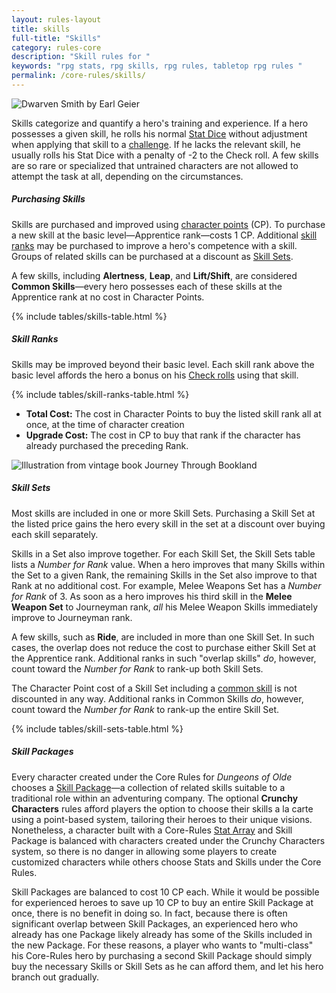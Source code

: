 ```yaml
---
layout: rules-layout
title: skills
full-title: "Skills"
category: rules-core
description: "Skill rules for "
keywords: "rpg stats, rpg skills, rpg rules, tabletop rpg rules "
permalink: /core-rules/skills/
---
```


<div class="ph-ins-50 tab-ins-50 cmp-ins-33 ftrm-mar first-img">
  <img src="{{site.baseurl}}/img/smith-EarlGeier-250x221.jpg" srcset="{{site.baseurl}}/img/smith-EarlGeier-400x353.jpg 400w, {{site.baseurl}}/img/smith-EarlGeier-700x617.jpg 700w, {{site.baseurl}}/img/smith-EarlGeier-1000x881.jpg 1000w" size="50vw" class="border-thin" alt="Dwarven Smith by Earl Geier" title="Dwarven Smith - Public domain image by Earl Geier">
</div>


<p>Skills categorize and quantify a hero's training and experience. If a hero possesses a given skill, he rolls his normal <a href="{{site.baseurl}}/core-rules/characters/#stats">Stat Dice</a> without adjustment when applying that skill to a <a href="{{site.baseurl}}/core-rules/challenges/#challenges">challenge</a>. If he lacks the relevant skill, he usually rolls his Stat Dice with a penalty of -2 to the Check roll. A few skills are so rare or specialized that untrained characters are not allowed to attempt the task at all, depending on the circumstances.</p>

<h5>Purchasing Skills</h5>
<p>Skills are purchased and improved using <a href="{{site.baseurl}}/core-rules/characters/#character-points">character points</a> (CP). To purchase a new skill at the basic level&mdash;Apprentice rank&mdash;costs 1 CP.  Additional <a href="#skill-ranks">skill ranks</a> may be purchased to improve a hero's competence with a skill. Groups of related skills can be purchased at a discount as <a href="skill-sets">Skill Sets</a>.</p>
<p>A few skills, including <strong>Alertness</strong>, <strong>Leap</strong>, and <strong>Lift/Shift</strong>, are considered <strong><span id="common-skills">Common Skills</span></strong>&mdash;every hero possesses each of these skills at the Apprentice rank at no cost in Character Points.</p>

{% include tables/skills-table.html %}

<h5 id="skill-ranks">Skill Ranks</h5>
<p>Skills may be improved beyond their basic level. Each skill rank above the basic level affords the hero a bonus on his <a href="{{site.baseurl}}/core-rules/challenges/#check-rolls">Check rolls</a> using that skill.</p>

{% include tables/skill-ranks-table.html %}

<ul>
  <li><strong>Total Cost:</strong> The cost in Character Points to buy the listed skill rank all at once, at the time of character creation</li>
  <li><strong>Upgrade Cost:</strong> The cost in CP to buy that rank if the character has already purchased the preceding Rank.</li>
</ul>

<div class="ph-ins-12 tab-ins-67 cmp-ins-50 ftrm-mar hdrm">
  <img src="{{site.baseurl}}/img/jack-rogue-250x148.jpg" srcset="{{site.baseurl}}/img/jack-rogue-400x237.jpg 400w, {{site.baseurl}}/img/jack-rogue-750x445.jpg 750w" size="50vw" class="border-thin flip" alt="Illustration from vintage book Journey Through Bookland" title="Vintage illustration of a rogue sneaking - Public domain image from Journey Through Bookland">
</div>

<h5 id="skill-sets">Skill Sets</h5>
<p>Most skills are included in one or more Skill Sets. Purchasing a Skill Set at the listed price gains the hero every skill in the set at a discount over buying each skill separately.</p>

<p>Skills in a Set also improve together. For each Skill Set, the Skill Sets table lists a <em>Number for Rank</em> value. When a hero improves that many Skills within the Set to a given Rank, the remaining Skills in the Set also improve to that Rank at no additional cost. For example, Melee Weapons Set has a <em>Number for Rank</em> of 3. As soon as a hero improves his third skill in the <strong>Melee Weapon Set</strong> to Journeyman rank, <em>all</em> his Melee Weapon Skills immediately improve to Journeyman rank.</p>

<p>A few skills, such as <strong>Ride</strong>, are included in more than one Skill Set. In such cases, the overlap does not reduce the cost to purchase either Skill Set at the Apprentice rank. Additional ranks in such "overlap skills" <em>do</em>, however, count toward the <em>Number for Rank</em> to rank-up both Skill Sets.</p>

<p>The Character Point cost of a Skill Set including a <a href="#common-skills">common skill</a> is not discounted in any way. Additional ranks in Common Skills <em>do</em>, however, count toward the <em>Number for Rank</em> to rank-up the entire Skill Set.</p>

{% include tables/skill-sets-table.html %}

<h5 class="hdrm-more">Skill Packages</h5>
<p>Every character created under the Core Rules for <em>Dungeons of Olde</em> chooses a <a href="{{site.baseurl}}/core-rules/characters/#skill-packages">Skill Package</a>&mdash;a collection of related skills  suitable to a traditional role within an adventuring company. The optional <strong>Crunchy Characters</strong> rules afford players the option to choose their skills a la carte using a point-based system, tailoring their heroes to their unique visions. Nonetheless, a character built with a Core-Rules <a href="{{site.baseurl}}/core-rules/characters/#stats">Stat Array</a> and Skill Package is balanced with characters created under the Crunchy Characters system, so there is no danger in allowing some players to create customized characters while others choose Stats and Skills under the Core Rules.</p>
<p>Skill Packages are balanced to cost 10 CP each. While it would be possible for experienced heroes to save up 10 CP to buy an entire Skill Package at once, there is no benefit in doing so. In fact, because there is often significant overlap between Skill Packages, an experienced hero who already has one Package likely already has some of the Skills included in the new Package. For these reasons, a player who wants to "multi-class" his Core-Rules hero by purchasing a second Skill Package should simply buy the necessary Skills or Skill Sets as he can afford them, and let his hero branch out gradually.</p>

